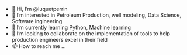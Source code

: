 - 👋 Hi, I’m @luquetperrin
- 👀 I’m interested in Petroleum Production, well modeling, Data Science, Software ingineering
- 🌱 I’m currently learning Python, Machine learning
- 💞️ I’m looking to collaborate on the implementation of tools to help production engineers excel in their field
- 📫 How to reach me ...

<!---
luquetperrin/luquetperrin is a ✨ special ✨ repository because its `README.md` (this file) appears on your GitHub profile.
You can click the Preview link to take a look at your changes.
--->
